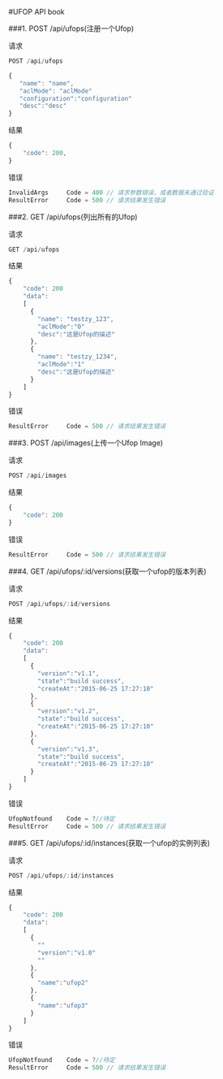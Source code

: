 #UFOP API book

###1. POST /api/ufops(注册一个Ufop)

请求

```js
POST /api/ufops

{
   "name": "name",
   "aclMode": "aclMode"
   "configuration":"configuration"
   "desc":"desc"
}
```

结果

```js
{
    "code": 200,
}
```

错误

```js
InvalidArgs     Code = 400 // 请求参数错误，或者数据未通过验证
ResultError     Code = 500 // 请求结果发生错误
```

###2. GET /api/ufops(列出所有的Ufop)

请求

```js
GET /api/ufops
```

结果

```js
{
    "code": 200
    "data":
    [
      {
        "name": "testzy_123",
        "aclMode":"0"
        "desc":"这是Ufop的描述"
      },
      {
        "name": "testzy_1234",
        "aclMode":"1"
        "desc":"这是Ufop的描述"
      }
    ]
}
```

错误

```js
ResultError     Code = 500 // 请求结果发生错误
```

###3. POST /api/images(上传一个Ufop Image)

请求

```js
POST /api/images
```

结果

```js
{
    "code": 200
}
```

错误

```js
ResultError     Code = 500 // 请求结果发生错误
```

###4. GET /api/ufops/:id/versions(获取一个ufop的版本列表)

请求

```js
POST /api/ufops/:id/versions
```

结果

```js
{
    "code": 200
    "data":
    [
      {
        "version":"v1.1",
        "state":"build success",
        "createAt":"2015-06-25 17:27:10"
      },
      {
        "version":"v1.2",
        "state":"build success",
        "createAt":"2015-06-25 17:27:10"
      },
      {
        "version":"v1.3",
        "state":"build success",
        "createAt":"2015-06-25 17:27:10"
      }
    ]
}
```

错误

```js
UfopNotfound    Code = ?//待定
ResultError     Code = 500 // 请求结果发生错误
```

###5. GET /api/ufops/:id/instances(获取一个ufop的实例列表)

请求

```js
POST /api/ufops/:id/instances
```

结果

```js
{
    "code": 200
    "data":
    [
      {
        ""
        "version":"v1.0"
        ""
      },
      {
        "name":"ufop2"
      },
      {
        "name":"ufop3"
      }
    ]
}
```

错误

```js
UfopNotfound    Code = ?//待定
ResultError     Code = 500 // 请求结果发生错误
```

